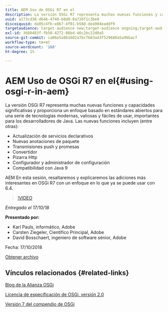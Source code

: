 ```yaml
---
title: AEM Uso de OSGi R7 en el
description: La versión OSGi R7 representa muchas nuevas funciones y capacidades significativas y proporciona un enfoque basado en estándares abiertos para una serie de tecnologías modernas, valiosas y fáciles de usar, importantes para los desarrolladores de Java.
uuid: a173cd38-d646-4748-b8d0-8a726f1c3be8
discoiquuid: da05c4fb-e8b7-4f01-b588-dea904eaddf9
targetaudience: target-audience new;target-audience ongoing;target-audience upgrader
exl-id: 3680483f-fb50-4272-86bd-46c2bc22d0a5
source-git-commit: ca06e5a8b1602a7bcfb83a43f529680a5a96bacf
workflow-type: tm+mt
source-wordcount: '168'
ht-degree: 1%

---
```


# AEM Uso de OSGi R7 en el{#using-osgi-r-in-aem}

La versión OSGi R7 representa muchas nuevas funciones y capacidades significativas y proporciona un enfoque basado en estándares abiertos para una serie de tecnologías modernas, valiosas y fáciles de usar, importantes para los desarrolladores de Java.  Las nuevas funciones incluyen (entre otras):

* Actualización de servicios declarativos
* Nuevas anotaciones de paquete
* Transmisiones push y promesas
* Convertidor
* Pizarra Http
* Configurador y administrador de configuración
* Compatibilidad con Java 9

AEM En esta sesión, resaltaremos y explicaremos las adiciones más interesantes en OSGi R7 con un enfoque en lo que ya se puede usar con 6.4.

>[!VIDEO](https://video.tv.adobe.com/v/25037/?quality=9)

*Entregado el 17/10/18*

**Presentado por:**

* Karl Pauls, informático, Adobe
* Carsten Ziegeler, Científico Principal, Adobe
* David Bosschaert, ingeniero de software sénior, Adobe

Fecha: 17/10/2018

[Obtener archivo](assets/aem-gems-osg-r7inaem-10172018.pdf)

## Vínculos relacionados {#related-links}

[Blog de la Alianza OSGi](https://blog.osgi.org/2018/09/osgi-r7-highlights-blog-series.html)

[Licencia de especificación de OSGi, versión 2.0](https://osgi.org/specification/osgi.core/7.0.0/index.html)

[Versión 7 del compendio de OSGi](https://osgi.org/specification/osgi.cmpn/7.0.0/index.html)

<!--
[Get back to the Overview](https://helpx.adobe.com/experience-manager/kt/eseminars/gems/aem-index.html)
-->
